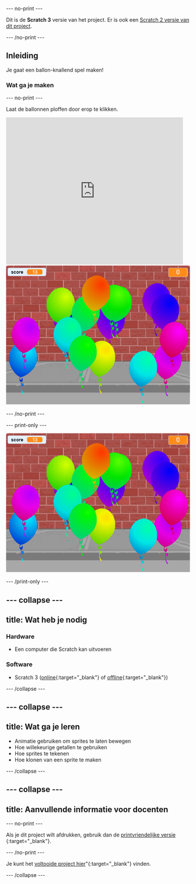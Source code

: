 --- no-print ---

Dit is de **Scratch 3** versie van het project. Er is ook een [Scratch 2 versie van dit project](https://projects.raspberrypi.org/en/projects/balloons-scratch2).

--- /no-print ---

## Inleiding

Je gaat een ballon-knallend spel maken!


### Wat ga je maken

--- no-print ---

Laat de ballonnen ploffen door erop te klikken.

<div class="scratch-preview">
  <iframe allowtransparency="true" width="485" height="402" src="https://scratch.mit.edu/projects/embed/299206746/?autostart=false" frameborder="0" scrolling="no"></iframe>
  <img src="images/balloons-final.png">
</div>

--- /no-print ---

--- print-only ---

![voltooid project](images/balloons-final.png)

--- /print-only ---

--- collapse ---
---
title: Wat heb je nodig
---

### Hardware

+ Een computer die Scratch kan uitvoeren

### Software

+ Scratch 3 ([online](http://rpf.io/scratchon){:target="_blank"} of [offline](http://rpf.io/scratchoff){:target="_blank"})

--- /collapse ---

--- collapse ---
---
title: Wat ga je leren
---

- Animatie gebruiken om sprites te laten bewegen
- Hoe willekeurige getallen te gebruiken
- Hoe sprites te tekenen
- Hoe klonen van een sprite te maken

--- /collapse ---

--- collapse ---
---
title: Aanvullende informatie voor docenten
---

--- no-print ---

Als je dit project wilt afdrukken, gebruik dan de [printvriendelijke versie](https://projects.raspberrypi.org/en/projects/balloons/print) {:target="_blank"}.

--- /no-print ---

Je kunt het [voltooide project hier](http://rpf.io/p/en/balloons-get)"{:target="_blank"} vinden.

--- /collapse ---
